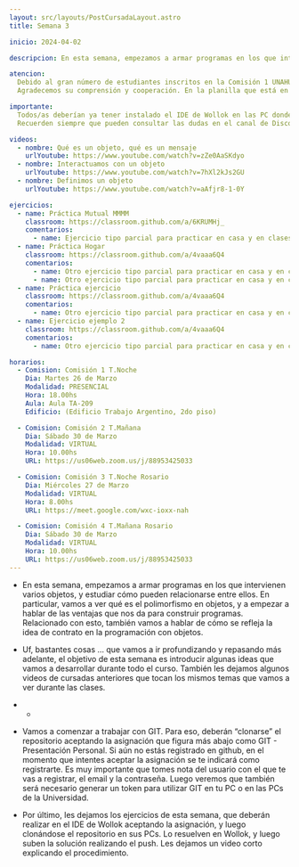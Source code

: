 ```yaml
---
layout: src/layouts/PostCursadaLayout.astro
title: Semana 3

inicio: 2024-04-02

descripcion: En esta semana, empezamos a armar programas en los que intervienen varios objetos, y estudiar cómo pueden relacionarse entre ellos. En particular, vamos a ver qué es el polimorfismo en objetos, y a empezar a hablar de las ventajas que nos da para construir programas. Relacionado con esto, también vamos a hablar de cómo se refleja la idea de contrato en la programación con objetos.

atencion:
  Debido al gran número de estudiantes inscritos en la Comisión 1 UNAHUR turno noche, hemos decidido dividirla en dos grupos para asegurar una experiencia educativa más efectiva y personalizada. Esta medida permitirá que, al menos cada 15 días los martes, puedan asistir a clases PRESENCIALES en los laboratorios de la universidad, contribuyendo significativamente a su aprendizaje práctico y desarrollo de las habilidades; irán alternando entre virtual y presencial (NO es optativa la modalidad).
  Agradecemos su comprensión y cooperación. En la planilla que está en el link de Seguimiento (esquina superior derecha de esta página) encontrarán el detalle. Cualquier duda nos pueden escribir en Discord.

importante:
  Todos/as deberían ya tener instalado el IDE de Wollok en las PC donde van a realizar las prácticas. Las instrucciones las verán linkeadas en la página de la materia, pestaña Material, sección Wollok, los videos sobre como instalarlo en Windows y en Linux.
  Recuerden siempre que pueden consultar las dudas en el canal de Discord de la materia.

videos:
  - nombre: Qué es un objeto, qué es un mensaje
    urlYoutube: https://www.youtube.com/watch?v=zZe0AaSKdyo
  - nombre: Interactuamos con un objeto
    urlYoutube: https://www.youtube.com/watch?v=7hXl2kJs2GU
  - nombre: Definimos un objeto
    urlYoutube: https://www.youtube.com/watch?v=aAfjr8-1-0Y

ejercicios:
  - name: Práctica Mutual MMMM
    classroom: https://classroom.github.com/a/6KRUMHj_
    comentarios:
      - name: Ejercicio tipo parcial para practicar en casa y en clases.
  - name: Práctica Hogar
    classroom: https://classroom.github.com/a/4vaaa6Q4
    comentarios:
      - name: Otro ejercicio tipo parcial para practicar en casa y en clases.
      - name: Otro ejercicio tipo parcial para practicar en casa y en clases.
  - name: Práctica ejercicio
    classroom: https://classroom.github.com/a/4vaaa6Q4
    comentarios:
      - name: Otro ejercicio tipo parcial para practicar en casa y en clases.
  - name: Ejercicio ejemplo 2
    classroom: https://classroom.github.com/a/4vaaa6Q4
    comentarios:
      - name: Otro ejercicio tipo parcial para practicar en casa y en clases.

horarios:
  - Comision: Comisión 1 T.Noche
    Dia: Martes 26 de Marzo
    Modalidad: PRESENCIAL
    Hora: 18.00hs
    Aula: Aula TA-209
    Edificio: (Edificio Trabajo Argentino, 2do piso)

  - Comision: Comisión 2 T.Mañana
    Dia: Sábado 30 de Marzo
    Modalidad: VIRTUAL
    Hora: 10.00hs
    URL: https://us06web.zoom.us/j/88953425033

  - Comision: Comisión 3 T.Noche Rosario
    Dia: Miércoles 27 de Marzo
    Modalidad: VIRTUAL
    Hora: 8.00hs
    URL: https://meet.google.com/wxc-ioxx-nah

  - Comision: Comisión 4 T.Mañana Rosario
    Dia: Sábado 30 de Marzo
    Modalidad: VIRTUAL
    Hora: 10.00hs
    URL: https://us06web.zoom.us/j/88953425033
---
```


- En esta semana, empezamos a armar programas en los que intervienen varios objetos, y estudiar cómo pueden relacionarse entre ellos. En particular, vamos a ver qué es el polimorfismo en objetos, y a empezar a hablar de las ventajas que nos da para construir programas. Relacionado con esto, también vamos a hablar de cómo se refleja la idea de contrato en la programación con objetos.
- Uf, bastantes cosas … que vamos a ir profundizando y repasando más adelante, el objetivo de esta semana es introducir algunas ideas que vamos a desarrollar durante todo el curso. También les dejamos algunos videos de cursadas anteriores que tocan los mismos temas que vamos a ver durante las clases.
- -
- Vamos a comenzar a trabajar con GIT. Para eso, deberán “clonarse” el repositorio aceptando la asignación que figura más abajo como GIT - Presentación Personal. Si aún no estás registrado en github, en el momento que intentes aceptar la asignación se te indicará como registrarte. Es muy importante que tomes nota del usuario con el que te vas a registrar, el email y la contraseña. Luego veremos que también será necesario generar un token para utilizar GIT en tu PC o en las PCs de la Universidad.

- Por último, les dejamos los ejercicios de esta semana, que deberán realizar en el IDE de Wollok aceptando la asignación, y luego clonándose el repositorio en sus PCs. Lo resuelven en Wollok, y luego suben la solución realizando el push. Les dejamos un video corto explicando el procedimiento.
